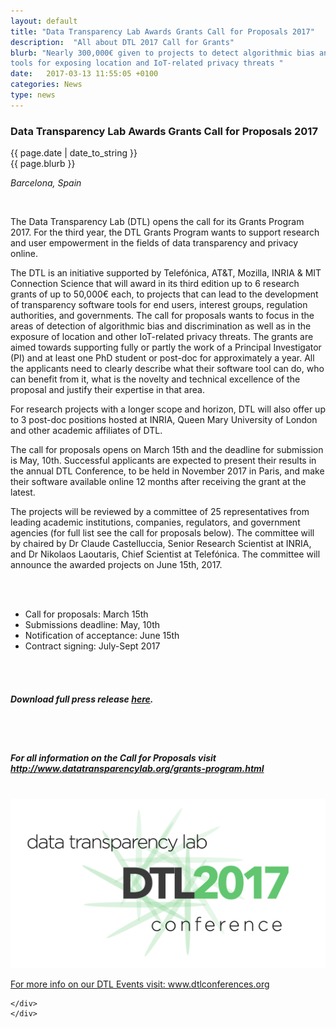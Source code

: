 ```yaml
---
layout: default
title: "Data Transparency Lab Awards Grants Call for Proposals 2017"
description:  "All about DTL 2017 Call for Grants"
blurb: "Nearly 300,000€ given to projects to detect algorithmic bias and discrimination, 
tools for exposing location and IoT-related privacy threats "
date:   2017-03-13 11:55:05 +0100
categories: News
type: news
---
```


<div class="post-container">
<h3>Data Transparency Lab Awards Grants Call for Proposals 2017</h3> 


<div class="post-date">
{{ page.date | date_to_string }}
</div>

<div class="blurb">
{{ page.blurb }}
</div>

<div class="post-body">
<p>
<span style="font-style:italic;">Barcelona, Spain </span></p>

 
 <br>

<p>The Data Transparency Lab (DTL) opens the call for its Grants Program 2017. For the third year, the DTL Grants Program wants to support research and user empowerment in the fields of data transparency and privacy online. </p>

<p>The DTL is an initiative supported by Telefónica, AT&T, Mozilla, INRIA & MIT Connection Science that will award in its third edition up to 6 research grants of up to 50,000€ each, to projects that can lead to the development of transparency software tools for end users, interest groups, regulation authorities, and governments. The call for proposals wants to focus in the areas of detection of algorithmic bias and discrimination as well as in the exposure of location and other IoT-related privacy threats. The grants are aimed towards supporting fully or partly the work of a Principal Investigator (PI) and at least one PhD student or post-doc for approximately a year. All the applicants need to clearly describe what their software tool can do, who can benefit from it, what is the novelty and technical excellence of the proposal and justify their expertise in that area.</p>

<p>For research projects with a longer scope and horizon, DTL will also offer up to 3 post-doc positions hosted at INRIA, Queen Mary University of London and other academic affiliates of DTL. </p>

<p>The call for proposals opens on March 15th and the deadline for submission is May, 10th. Successful applicants are expected to present their results in the annual DTL Conference, to be held in November 2017 in Paris, and make their software available online 12 months after receiving the grant at the latest. 	
</p>

<p>The projects will be reviewed by a committee of 25 representatives from leading academic institutions, companies, regulators, and government agencies (for full list see the call for proposals below). The committee will by chaired by Dr Claude Castelluccia, Senior Research Scientist at INRIA, and Dr Nikolaos Laoutaris, Chief Scientist at Telefónica. The committee will announce the awarded projects on June 15th, 2017. </p>
<br>
<br>

 <div class="well">
<ul>
<li>Call for proposals: March 15th</li>
<li>Submissions deadline: May, 10th</li>
<li>Notification of acceptance: June 15th</li>
<li>Contract signing: July-Sept 2017 </li>

</ul>
</div>
<br>
<br>

<h5>Download full press release <a href="/docs/cfp2017.pdf">here</a>.</h5>
<br>
<br>
<h5>For all information on the Call for Proposals visit <a href="http://www.datatransparencylab.org/grants-program.html">http://www.datatransparencylab.org/grants-program.html</a></h5>

<br>
<div class="row">
	<div class="col-sm-12"> 
				<!-- link a la imagen -->
		<a href="http://dtlconferences.org/" target="_blank"><img class="img-responsive" title="" src="/images/dtl2017.png"></a>		
		 <p><a href="http://dtlconferences.org/" target="_blank">For more info on our DTL Events visit: www.dtlconferences.org</a></p>

	</div>
	</div>



<!-- close post body -->
</div>
</div>
